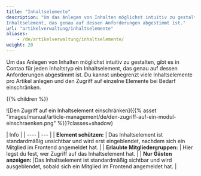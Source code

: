 ```yaml
---
title: "Inhaltselemente"
description: "Um das Anlegen von Inhalten möglichst intuitiv zu gestalten, gibt es in Contao für jeden Inhaltstyp ein 
Inhaltselement, das genau auf dessen Anforderungen abgestimmt ist."
url: "artikelverwaltung/inhaltselemente"
aliases:
    - /de/artikelverwaltung/inhaltselemente/
weight: 20
---
```



Um das Anlegen von Inhalten möglichst intuitiv zu gestalten, gibt es in Contao für jeden Inhaltstyp ein Inhaltselement, 
das genau auf dessen Anforderungen abgestimmt ist. Du kannst unbegrenzt viele Inhaltselemente pro Artikel anlegen und 
den Zugriff auf einzelne Elemente bei Bedarf einschränken.

{{% children %}}

![Den Zugriff auf ein Inhaltselement einschränken]({{% asset "images/manual/article-management/de/den-zugriff-auf-ein-modul-einschraenken.png" %}}?classes=shadow)

| Info |
| ---- | --- |
| **Element schützen:** | Das Inhaltselement ist standardmäßig unsichtbar und wird erst eingeblendet, nachdem sich ein Mitglied im Frontend angemeldet hat. |
| **Erlaubte&nbsp;Mitgliedergruppen:** | Hier legst du fest, wer Zugriff auf das Inhaltselement hat. |
| **Nur Gästen anzeigen:** |Das Inhaltselement ist standardmäßig sichtbar und wird ausgeblendet, sobald sich ein Mitglied im Frontend angemeldet hat. |
